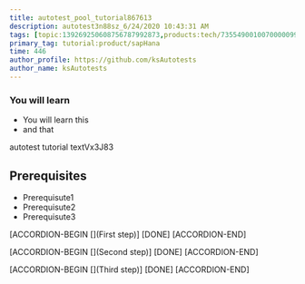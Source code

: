 ```yaml
---
title: autotest_pool_tutorial867613
description: autotest3n88sz_6/24/2020 10:43:31 AM
tags: [topic:139269250608756787992873,products:tech/73554900100700000996,tutorial:experience/advanced]
primary_tag: tutorial:product/sapHana
time: 446
author_profile: https://github.com/ksAutotests
author_name: ksAutotests
---
```

### You will learn
- You will learn this
- and that

autotest tutorial textVx3J83

## Prerequisites
- Prerequisute1
- Prerequisute2
- Prerequisute3

[ACCORDION-BEGIN [](First step)]
[DONE]
[ACCORDION-END]

[ACCORDION-BEGIN [](Second step)]
[DONE]
[ACCORDION-END]

[ACCORDION-BEGIN [](Third step)]
[DONE]
[ACCORDION-END]

